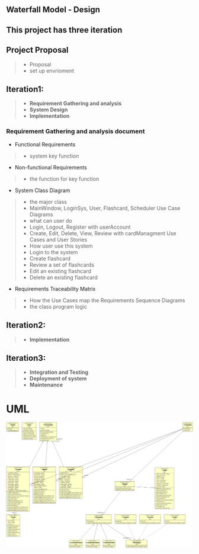 
## Waterfall Model - Design
## This project has three iteration
## Project Proposal 
>- Proposal
>- set up envrioment
## Iteration1:
>- **Requirement Gathering and analysis**
>- **System Design**
>- **Implementation**

### Requirement Gathering and analysis document
- Functional Requirements
>- system key function
- Non-functional Requirements
>- the function for key function
- System Class Diagram
>- the major class
>- MainWindow, LoginSys, User, Flashcard, Scheduler
> Use Case Diagrams
>- what can user do
>- Login, Logout, Register with userAccount
>- Create, Edit, Delete, View, Review with cardManagment
> Use Cases and User Stories
>- How user use this system
>- Login to the system
>- Create flashcard
>- Review a set of flashcards
>- Edit an existing flashcard
>- Delete an existing flashcard
- Requirements Traceability Matrix
>- How the Use Cases map the Requirements
> Sequence Diagrams
>- the class program logic

## Iteration2:
>- **Implementation**

## Iteration3:
>- **Integration and Testing**
>- **Deployment of system**
>- **Maintenance**

# UML
![UML](https://github.com/dryadd44651/Flashcard/blob/master/UML.gif)



